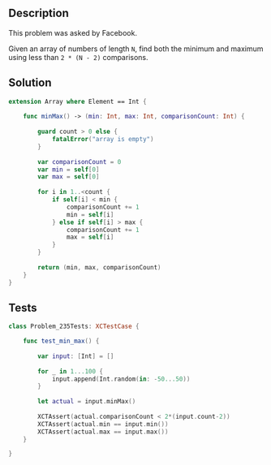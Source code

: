 ## Description

This problem was asked by Facebook.

Given an array of numbers of length `N`, find both the minimum and maximum using less than `2 * (N - 2)` comparisons.

## Solution

```swift
extension Array where Element == Int {
    
    func minMax() -> (min: Int, max: Int, comparisonCount: Int) {
        
        guard count > 0 else {
            fatalError("array is empty")
        }
        
        var comparisonCount = 0
        var min = self[0]
        var max = self[0]
        
        for i in 1..<count {
            if self[i] < min {
                comparisonCount += 1
                min = self[i]
            } else if self[i] > max {
                comparisonCount += 1
                max = self[i]
            }
        }
        
        return (min, max, comparisonCount)
    }
}
```

## Tests

```swift
class Problem_235Tests: XCTestCase {

    func test_min_max() {
        
        var input: [Int] = []
        
        for _ in 1...100 {
            input.append(Int.random(in: -50...50))
        }
        
        let actual = input.minMax()
        
        XCTAssert(actual.comparisonCount < 2*(input.count-2))
        XCTAssert(actual.min == input.min())
        XCTAssert(actual.max == input.max())
    }

}
```